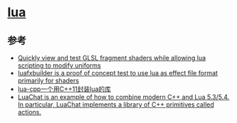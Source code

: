 # [lua](http://www.lua.org/)

## 参考
- [Quickly view and test GLSL fragment shaders while allowing lua scripting to modify uniforms ](https://github.com/nevilc/ShaderPreview)
- [luafxbuilder is a proof of concept test to use lua as effect file format primarily for shaders](https://github.com/pixeljetstream/luafxbuilder)
- [lua-cpp一个用C++11封装lua的库](https://gitee.com/linuxtongyong/lua-cpp-wrapper)
- [LuaChat is an example of how to combine modern C++ and Lua 5.3/5.4. In particular, LuaChat implements a library of C++ primitives called actions.](https://github.com/bluwireless/LuaChat)